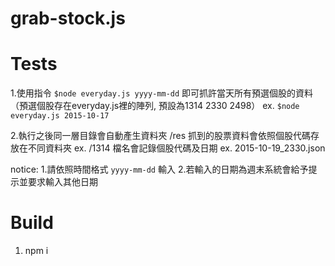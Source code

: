 # grab-stock.js

# Tests
1.使用指令
	`$node everyday.js yyyy-mm-dd`
  即可抓許當天所有預選個股的資料（預選個股存在everyday.js裡的陣列, 預設為1314 2330 2498）
  ex.	`$node everyday.js 2015-10-17`

2.執行之後同一層目錄會自動產生資料夾 /res
  抓到的股票資料會依照個股代碼存放在不同資料夾
  ex.	/1314
  檔名會記錄個股代碼及日期
  ex.	2015-10-19_2330.json
  
notice:
1.請依照時間格式 `yyyy-mm-dd` 輸入
2.若輸入的日期為週末系統會給予提示並要求輸入其他日期

# Build
1. npm i

